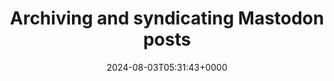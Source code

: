 ---
title: Archiving and syndicating Mastodon posts
slug: 20240803T053143
date: 2024-08-03T05:31:43+0000
params:
  url: https://garrido.io/notes/archiving-and-syndicating-mastodon-posts/
tags:
- blog
- hugo
- mastodon
- to-read
---